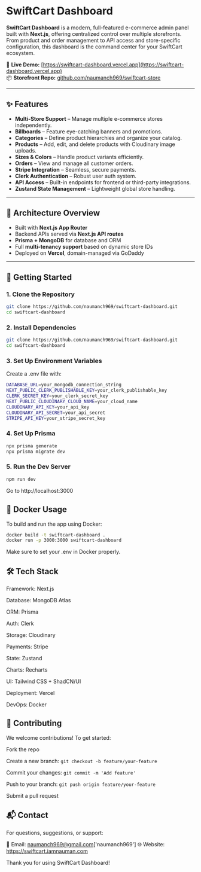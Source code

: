 # SwiftCart Dashboard

**SwiftCart Dashboard** is a modern, full-featured e-commerce admin panel built with **Next.js**, offering centralized control over multiple storefronts. From product and order management to API access and store-specific configuration, this dashboard is the command center for your SwiftCart ecosystem.

🔗 **Live Demo:** [https://swiftcart-dashboard.vercel.app](https://swiftcart-dashboard.vercel.app)  
📦 **Storefront Repo:** [github.com/naumanch969/swiftcart-store](https://github.com/naumanch969/swiftcart-store)

---

## ✨ Features

* **Multi-Store Support** – Manage multiple e-commerce stores independently.
* **Billboards** – Feature eye-catching banners and promotions.
* **Categories** – Define product hierarchies and organize your catalog.
* **Products** – Add, edit, and delete products with Cloudinary image uploads.
* **Sizes & Colors** – Handle product variants efficiently.
* **Orders** – View and manage all customer orders.
* **Stripe Integration** – Seamless, secure payments.
* **Clerk Authentication** – Robust user auth system.
* **API Access** – Built-in endpoints for frontend or third-party integrations.
* **Zustand State Management** – Lightweight global store handling.

---

## 🧱 Architecture Overview

* Built with **Next.js App Router**
* Backend APIs served via **Next.js API routes**
* **Prisma + MongoDB** for database and ORM
* Full **multi-tenancy support** based on dynamic store IDs
* Deployed on **Vercel**, domain-managed via GoDaddy

---

## 🚀 Getting Started

### 1. Clone the Repository

```bash
git clone https://github.com/naumanch969/swiftcart-dashboard.git
cd swiftcart-dashboard
```

### 2. Install Dependencies
```bash
git clone https://github.com/naumanch969/swiftcart-dashboard.git
cd swiftcart-dashboard
```

### 3. Set Up Environment Variables
Create a .env file with:
```bash
DATABASE_URL=your_mongodb_connection_string
NEXT_PUBLIC_CLERK_PUBLISHABLE_KEY=your_clerk_publishable_key
CLERK_SECRET_KEY=your_clerk_secret_key
NEXT_PUBLIC_CLOUDINARY_CLOUD_NAME=your_cloud_name
CLOUDINARY_API_KEY=your_api_key
CLOUDINARY_API_SECRET=your_api_secret
STRIPE_API_KEY=your_stripe_secret_key
```

### 4. Set Up Prisma
```bash
npx prisma generate
npx prisma migrate dev
```

### 5. Run the Dev Server
```bash
npm run dev
```

Go to http://localhost:3000

## 🐳 Docker Usage
To build and run the app using Docker:
```bash
docker build -t swiftcart-dashboard .
docker run -p 3000:3000 swiftcart-dashboard
```
Make sure to set your .env in Docker properly.


## 🛠 Tech Stack
Framework: Next.js

Database: MongoDB Atlas

ORM: Prisma

Auth: Clerk

Storage: Cloudinary

Payments: Stripe

State: Zustand

Charts: Recharts

UI: Tailwind CSS + ShadCN/UI

Deployment: Vercel

DevOps: Docker


## 🤝 Contributing
We welcome contributions! To get started:

Fork the repo

Create a new branch: ```git checkout -b feature/your-feature```

Commit your changes: ```git commit -m 'Add feature'```

Push to your branch: ```git push origin feature/your-feature```

Submit a pull request

## 📬 Contact
For questions, suggestions, or support:

📧 Email: naumanch969@gmail.com['naumanch969']
🌐 Website: https://swiftcart.iamnauman.com

Thank you for using SwiftCart Dashboard!
